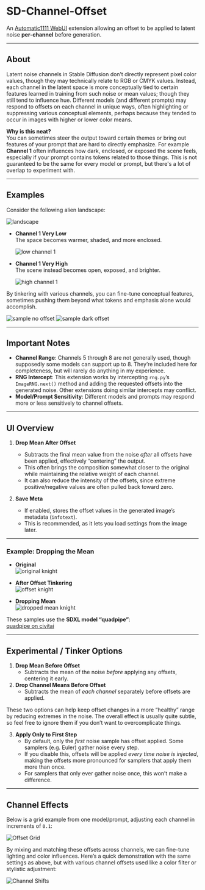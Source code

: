 
# SD-Channel-Offset
An [Automatic1111 WebUI](https://github.com/AUTOMATIC1111/stable-diffusion-webui) extension allowing an offset to be applied to latent noise **per-channel** before generation.

---

## About

Latent noise channels in Stable Diffusion don’t directly represent pixel color values, though they may technically relate to RGB or CMYK values. Instead, each channel in the latent space is more conceptually tied to certain features learned in training from such noise or mean values; though they still tend to influence hue. Different models (and different prompts) may respond to offsets on each channel in unique ways, often highlighting or suppressing various conceptual elements, perhaps because they tended to occur in images with higher or lower color means. 

**Why is this neat?**  
You can sometimes steer the output toward certain themes or bring out features of your prompt that are hard to directly emphasize. For example **Channel 1** often influences how dark, enclosed, or exposed the scene feels, especially if your prompt contains tokens related to those things.
This is not guaranteed to be the same for every model or prompt, but there's a lot of overlap to experiment with.

---

## Examples

Consider the following alien landscape:

![landscape](https://github.com/user-attachments/assets/25a5a43a-299a-4cf7-b70e-bc83f234bf21)

- **Channel 1 Very Low**  
  The space becomes warmer, shaded, and more enclosed.

  ![low channel 1](https://github.com/user-attachments/assets/3d896b96-3926-408e-ad53-b1429bdeef67)



- **Channel 1 Very High**  
  The scene instead becomes open, exposed, and brighter.
  
  ![high channel 1](https://github.com/user-attachments/assets/a0f30030-8be9-4b02-99ce-ebf3b1134499)


By tinkering with various channels, you can fine-tune conceptual features, sometimes pushing them beyond what tokens and emphasis alone would accomplish.

![sample no offset](https://github.com/user-attachments/assets/e2c5ebb3-63ec-457e-a70b-576ce3fb0816)
![sample dark offset](https://github.com/user-attachments/assets/f9030a10-fcf8-44c6-8f60-4cc77522c70b)

---

## Important Notes

- **Channel Range**: Channels 5 through 8 are not generally used, though supposedly some models can support up to 8. They’re included here for completeness, but will rarely do anything in my experience.
- **RNG Intercept**: This extension works by intercepting `rng.py`’s `ImageRNG.next()` method and adding the requested offsets into the generated noise. Other extensions doing similar intercepts may conflict.
- **Model/Prompt Sensitivity**: Different models and prompts may respond more or less sensitively to channel offsets.  

---

## UI Overview

1. **Drop Mean After Offset**  
   - Subtracts the final mean value from the noise *after* all offsets have been applied, effectively “centering” the output.  
   - This often brings the composition somewhat closer to the original while maintaining the relative weight of each channel.  
   - It can also reduce the intensity of the offsets, since extreme positive/negative values are often pulled back toward zero.

2. **Save Meta**  
   - If enabled, stores the offset values in the generated image’s metadata (`infotext`).  
   - This is recommended, as it lets you load settings from the image later.

---

### Example: Dropping the Mean

- **Original**  
  ![original knight](https://github.com/user-attachments/assets/17491dbc-3353-462b-aecb-7856c98c050b)


- **After Offset Tinkering**  
  ![offset knight](https://github.com/user-attachments/assets/94193ed1-c77a-4bf0-90ee-3edf47892669)



- **Dropping Mean**  
  ![dropped mean knight](https://github.com/user-attachments/assets/8779614e-0896-4b67-ad54-101e5b8bc04e)

These samples use the **SDXL model “quadpipe”**:  
[quadpipe on civitai](https://civitai.com/models/996342/quadpipe-or-qp)

---

## Experimental / Tinker Options

1. **Drop Mean Before Offset**  
   - Subtracts the mean of the noise *before* applying any offsets, centering it early.
2. **Drop Channel Means Before Offset**  
   - Subtracts the mean of *each channel* separately before offsets are applied.

These two options can help keep offset changes in a more “healthy” range by reducing extremes in the noise. The overall effect is usually quite subtle, so feel free to ignore them if you don’t want to overcomplicate things.

3. **Apply Only to First Step**  
   - By default, only the *first* noise sample has offset applied. Some samplers (e.g. Euler) gather noise every step.  
   - If you disable this, offsets will be applied *every time noise is injected*, making the offsets more pronounced for samplers that apply them more than once.  
   - For samplers that only ever gather noise once, this won’t make a difference.

---

## Channel Effects

Below is a grid example from one model/prompt, adjusting each channel in increments of `0.1`:

![Offset Grid](https://github.com/user-attachments/assets/233f7c99-dde5-48f3-8529-ada60ac5a305)

By mixing and matching these offsets across channels, we can fine-tune lighting and color influences. Here’s a quick demonstration with the same settings as above, but with various channel offsets used like a color filter or stylistic adjustment:

![Channel Shifts](https://github.com/user-attachments/assets/4301846b-864a-41dc-9b95-722c6f285902)



